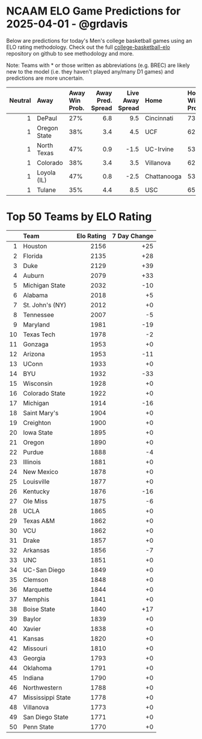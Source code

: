 # NCAAM ELO Game Predictions for 2025-04-01 - @grdavis
Below are predictions for today's Men's college basketball games using an ELO rating methodology. Check out the full [college-basketball-elo](https://github.com/grdavis/college-basketball-elo) repository on github to see methodology and more.

Note: Teams with * or those written as abbreviations (e.g. BREC) are likely new to the model (i.e. they haven't played any/many D1 games) and predictions are more uncertain.

|   Neutral | Away         | Away Win Prob.   |   Away Pred. Spread |   Live Away Spread | Home        | Home Win Prob.   |   Home Pred. Spread |
|----------:|:-------------|:-----------------|--------------------:|-------------------:|:------------|:-----------------|--------------------:|
|         1 | DePaul       | 27%              |                 6.8 |                9.5 | Cincinnati  | 73%              |                -6.8 |
|         1 | Oregon State | 38%              |                 3.4 |                4.5 | UCF         | 62%              |                -3.4 |
|         1 | North Texas  | 47%              |                 0.9 |               -1.5 | UC-Irvine   | 53%              |                -0.9 |
|         1 | Colorado     | 38%              |                 3.4 |                3.5 | Villanova   | 62%              |                -3.4 |
|         1 | Loyola (IL)  | 47%              |                 0.8 |               -2.5 | Chattanooga | 53%              |                -0.8 |
|         1 | Tulane       | 35%              |                 4.4 |                8.5 | USC         | 65%              |                -4.4 |

# Top 50 Teams by ELO Rating
|    | Team              |   Elo Rating |   7 Day Change |
|---:|:------------------|-------------:|---------------:|
|  1 | Houston           |         2156 |            +25 |
|  2 | Florida           |         2135 |            +28 |
|  3 | Duke              |         2129 |            +39 |
|  4 | Auburn            |         2079 |            +33 |
|  5 | Michigan State    |         2032 |            -10 |
|  6 | Alabama           |         2018 |             +5 |
|  7 | St. John's (NY)   |         2012 |             +0 |
|  8 | Tennessee         |         2007 |             -5 |
|  9 | Maryland          |         1981 |            -19 |
| 10 | Texas Tech        |         1978 |             -2 |
| 11 | Gonzaga           |         1953 |             +0 |
| 12 | Arizona           |         1953 |            -11 |
| 13 | UConn             |         1933 |             +0 |
| 14 | BYU               |         1932 |            -33 |
| 15 | Wisconsin         |         1928 |             +0 |
| 16 | Colorado State    |         1922 |             +0 |
| 17 | Michigan          |         1914 |            -16 |
| 18 | Saint Mary's      |         1904 |             +0 |
| 19 | Creighton         |         1900 |             +0 |
| 20 | Iowa State        |         1895 |             +0 |
| 21 | Oregon            |         1890 |             +0 |
| 22 | Purdue            |         1888 |             -4 |
| 23 | Illinois          |         1881 |             +0 |
| 24 | New Mexico        |         1878 |             +0 |
| 25 | Louisville        |         1877 |             +0 |
| 26 | Kentucky          |         1876 |            -16 |
| 27 | Ole Miss          |         1875 |             -6 |
| 28 | UCLA              |         1865 |             +0 |
| 29 | Texas A&M         |         1862 |             +0 |
| 30 | VCU               |         1862 |             +0 |
| 31 | Drake             |         1857 |             +0 |
| 32 | Arkansas          |         1856 |             -7 |
| 33 | UNC               |         1851 |             +0 |
| 34 | UC-San Diego      |         1849 |             +0 |
| 35 | Clemson           |         1848 |             +0 |
| 36 | Marquette         |         1844 |             +0 |
| 37 | Memphis           |         1841 |             +0 |
| 38 | Boise State       |         1840 |            +17 |
| 39 | Baylor            |         1839 |             +0 |
| 40 | Xavier            |         1838 |             +0 |
| 41 | Kansas            |         1820 |             +0 |
| 42 | Missouri          |         1810 |             +0 |
| 43 | Georgia           |         1793 |             +0 |
| 44 | Oklahoma          |         1791 |             +0 |
| 45 | Indiana           |         1790 |             +0 |
| 46 | Northwestern      |         1788 |             +0 |
| 47 | Mississippi State |         1778 |             +0 |
| 48 | Villanova         |         1773 |             +0 |
| 49 | San Diego State   |         1771 |             +0 |
| 50 | Penn State        |         1770 |             +0 |